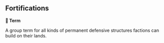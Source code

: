 ## Fortifications

**📑 Term**

A group term for all kinds of permanent defensive structures factions can build on their lands.
